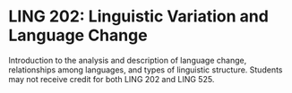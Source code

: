 # LING 202: Linguistic Variation and Language Change

Introduction to the analysis and description of language change, relationships among languages, and types of linguistic structure. Students may not receive credit for both LING 202 and LING 525.